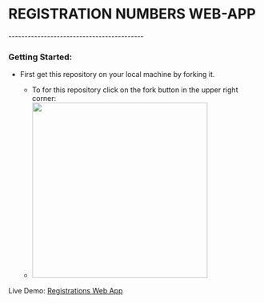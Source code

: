 <h1>REGISTRATION NUMBERS WEB-APP</h1>
------------------------------------------
<h3>Getting Started:</h3>
<ul>
	<li>First get this repository on your local machine by forking it.</li>
		<ul>
			<li>To for this repository click on the fork button in the upper right corner:</li>
			<li><img src="./public/images/fork-screenshot.png" width="350"/></li>
		</ul>
</ul>

Live Demo: <a href="http://registrations-numbers-webapp.herokuapp.com/">Registrations Web App</a>
